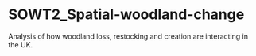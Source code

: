 # SOWT2_Spatial-woodland-change
Analysis of how woodland loss, restocking and creation are interacting in the UK.
